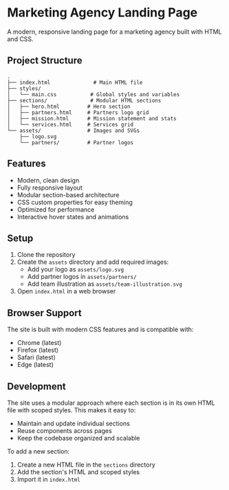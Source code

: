 # Marketing Agency Landing Page

A modern, responsive landing page for a marketing agency built with HTML and CSS.

## Project Structure

```
.
├── index.html              # Main HTML file
├── styles/
│   └── main.css           # Global styles and variables
├── sections/              # Modular HTML sections
│   ├── hero.html         # Hero section
│   ├── partners.html     # Partners logo grid
│   ├── mission.html      # Mission statement and stats
│   └── services.html     # Services grid
└── assets/               # Images and SVGs
    ├── logo.svg
    └── partners/         # Partner logos
```

## Features

- Modern, clean design
- Fully responsive layout
- Modular section-based architecture
- CSS custom properties for easy theming
- Optimized for performance
- Interactive hover states and animations

## Setup

1. Clone the repository
2. Create the `assets` directory and add required images:
   - Add your logo as `assets/logo.svg`
   - Add partner logos in `assets/partners/`
   - Add team illustration as `assets/team-illustration.svg`
3. Open `index.html` in a web browser

## Browser Support

The site is built with modern CSS features and is compatible with:
- Chrome (latest)
- Firefox (latest)
- Safari (latest)
- Edge (latest)

## Development

The site uses a modular approach where each section is in its own HTML file with scoped styles. This makes it easy to:
- Maintain and update individual sections
- Reuse components across pages
- Keep the codebase organized and scalable

To add a new section:
1. Create a new HTML file in the `sections` directory
2. Add the section's HTML and scoped styles
3. Import it in `index.html` 